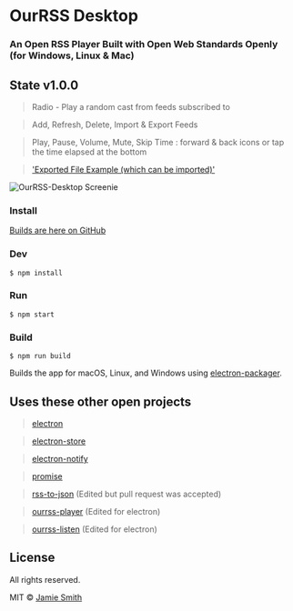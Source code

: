 # OurRSS Desktop
### An Open RSS Player Built with Open Web Standards Openly (for Windows, Linux & Mac)

## State v1.0.0
> Radio - Play a random cast from feeds subscribed to

> Add, Refresh, Delete, Import & Export Feeds

> Play, Pause, Volume, Mute, Skip Time : forward & back icons or tap the time elapsed at the bottom

> ['Exported File Example (which can be imported)'](https://gist.github.com/dubyajaysmith/a36a4a14a67221e72c1e7a05ae98910a)

![OurRSS-Desktop Screenie](https://i.imgur.com/XEuQjgn.png "OurRSS-Desktop Screenie")

### Install
[Builds are here on GitHub](https://github.com/dubyajaysmith/ourrss-desktop/releases)

### Dev

```
$ npm install
```

### Run

```
$ npm start
```

### Build

```
$ npm run build
```

Builds the app for macOS, Linux, and Windows using [electron-packager](https://github.com/electron-userland/electron-packager).

## Uses these other open projects
> [electron](https://github.com/electron/electron)

> [electron-store](https://github.com/sindresorhus/electron-store)

> [electron-notify](https://github.com/hankbao/electron-notify)

> [promise](https://github.com/then/promise)

> [rss-to-json](https://github.com/nasa8x/rss-to-json) (Edited but pull request was accepted)

> [ourrss-player](https://github.com/dubyajaysmith/ourrss-player) (Edited for electron)

> [ourrss-listen](https://github.com/dubyajaysmith/ourrss-listen) (Edited for electron)

## License
All rights reserved.

MIT © [Jamie Smith](http://jamiesmiths.com)
